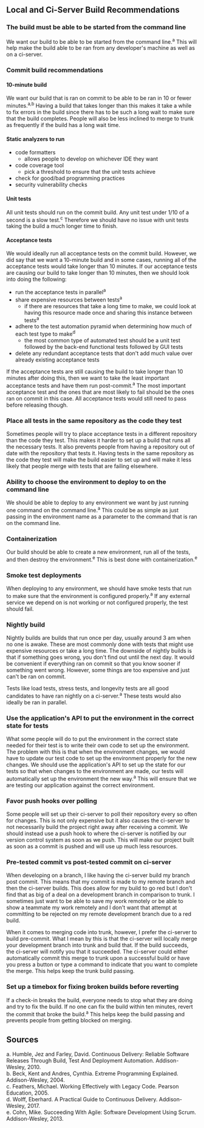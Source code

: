 ## Local and Ci-Server Build Recommendations
### The build must be able to be started from the command line
We want our build to be able to be started from the command line.<sup>a</sup> This will help make the build able to be ran from any developer's machine as well as on a ci-server.

### Commit build recommendations
#### 10-minute build
We want our build that is ran on commit to be able to be ran in 10 or fewer minutes.<sup>a,b</sup> Having a build that takes longer than this makes it take a while to fix errors in the build since there has to be such a long wait to make sure that the build completes. People will also be less inclined to merge to trunk as frequently if the build has a long wait time. 

#### Static analyzers to run
* code formatters
  * allows people to develop on whichever IDE they want
* code coverage tool
  * pick a threshold to ensure that the unit tests achieve
* check for good/bad programming practices
* security vulnerability checks

#### Unit tests
All unit tests should run on the commit build. Any unit test under 1/10 of a second is a slow test.<sup>c</sup> Therefore we should have no issue with unit tests taking the build a much longer time to finish.

#### Acceptance tests
We would ideally run all acceptance tests on the commit build. However, we did say that we want a 10-minute build and in some cases, running all of the acceptance tests would take longer than 10 minutes. If our acceptance tests are causing our build to take longer than 10 minutes, then we should look into doing the following:
* run the acceptance tests in parallel<sup>a</sup>
* share expensive resources between tests<sup>a</sup>
  * if there are resources that take a long time to make, we could look at having this resource made once and sharing this instance between tests<sup>a</sup>
* adhere to the test automation pyramid when determining how much of each test type to make<sup>d</sup>
  * the most common type of automated test should be a unit test followed by the back-end functional tests followed by GUI tests
* delete any redundant acceptance tests that don't add much value over already existing acceptance tests

If the acceptance tests are still causing the build to take longer than 10 minutes after doing this, then we want to take the least important acceptance tests and have them run post-commit.<sup>a</sup> The most important acceptance test and the ones that are most likely to fail should be the ones ran on commit in this case. All acceptance tests would still need to pass before releasing though.

### Place all tests in the same repository as the code they test
Sometimes people will try to place acceptance tests in a different repository than the code they test. This makes it harder to set up a build that runs all the necessary tests. It also prevents people from having a repository out of date with the repository that tests it. Having tests in the same repository as the code they test will make the build easier to set up and will make it less likely that people merge with tests that are failing elsewhere.

### Ability to choose the environment to deploy to on the command line
We should be able to deploy to any environment we want by just running one command on the command line.<sup>a</sup> This could be as simple as just passing in the environment name as a parameter to the command that is ran on the command line.

### Containerization
Our build should be able to create a new environment, run all of the tests, and then destroy the environment.<sup>e</sup> This is best done with containerization.<sup>e</sup>

### Smoke test deployments
When deploying to any environment, we should have smoke tests that run to make sure that the environment is configured properly.<sup>a</sup> If any external service we depend on is not working or not configured properly, the test should fail.

### Nightly build
Nightly builds are builds that run once per day, usually around 3 am when no one is awake. These are most commonly done with tests that might use expensive resources or take a long time. The downside of nightly builds is that if something goes wrong, you don't find out until the next day. It would be convenient if everything ran on commit so that you know sooner if something went wrong. However, some things are too expensive and just can't be ran on commit.

Tests like load tests, stress tests, and longevity tests are all good candidates to have ran nightly on a ci-server.<sup>a</sup> These tests would also ideally be ran in parallel.

### Use the application's API to put the environment in the correct state for tests
What some people will do to put the environment in the correct state needed for their test is to write their own code to set up the environment. The problem with this is that when the environment changes, we would have to update our test code to set up the environment properly for the new changes. We should use the application's API to set up the state for our tests so that when changes to the environment are made, our tests will automatically set up the environment the new way.<sup>a</sup> This will ensure that we are testing our application against the correct environment.

### Favor push hooks over polling
Some people will set up their ci-server to poll their repository every so often for changes. This is not only expensive but it also causes the ci-server to not necessarily build the project right away after receiving a commit. We should instead use a push hook to where the ci-server is notified by our version control system as soon as we push. This will make our project built as soon as a commit is pushed and will use up much less resources.

### Pre-tested commit vs post-tested commit on ci-server
When developing on a branch, I like having the ci-server build my branch post commit. This means that my commit is made to my remote branch and then the ci-server builds. This does allow for my build to go red but I don't find that as big of a deal on a development branch in comparison to trunk. I sometimes just want to be able to save my work remotely or be able to show a teammate my work remotely and I don't want that attempt at committing to be rejected on my remote development branch due to a red build.

When it comes to merging code into trunk, however, I prefer the ci-server to build pre-commit. What I mean by this is that the ci-server will locally merge your development branch into trunk and build that. If the build succeeds, the ci-server will notify you that it succeeded. The ci-server could either automatically commit this merge to trunk upon a successful build or have you press a button or type a command to indicate that you want to complete the merge. This helps keep the trunk build passing.

### Set up a timebox for fixing broken builds before reverting
If a check-in breaks the build, everyone needs to stop what they are doing and try to fix the build. If no one can fix the build within ten minutes, revert the commit that broke the build.<sup>a</sup> This helps keep the build passing and prevents people from getting blocked on merging.

## Sources
a. Humble, Jez and Farley, David. Continuous Delivery: Reliable Software Releases Through Build, Test And Deployment Automation. Addison-Wesley, 2010.  
b. Beck, Kent and Andres, Cynthia. Extreme Programming Explained. Addison-Wesley, 2004.  
c. Feathers, Michael. Working Effectively with Legacy Code. Pearson Education, 2005.  
d. Wolff, Eberhard. A Practical Guide to Continuous Delivery. Addison-Wesley, 2017.  
e. Cohn, Mike. Succeeding With Agile: Software Development Using Scrum. Addison-Wesley, 2013.
